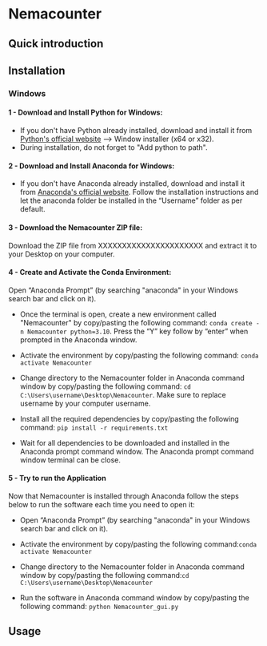 # Nemacounter

## Quick introduction

## Installation

### Windows

#### 1 - Download and Install Python for Windows:
- If you don't have Python already installed, download and install it from [Python's official website](https://www.python.org/downloads/windows/) --> Window installer (x64 or x32).
- During installation, do not forget to "Add python to path".
#### 2 - Download and Install Anaconda for Windows:
- If you don't have Anaconda already installed, download and install it from [Anaconda's official website](https://www.anaconda.com/products/individual). Follow the installation instructions and let the anaconda folder be installed in the “Username” folder as per default.
#### 3 - Download the Nemacounter ZIP file:
Download the ZIP file from XXXXXXXXXXXXXXXXXXXXXX and extract it to your Desktop on your computer.
#### 4 - Create and Activate the Conda Environment:
Open “Anaconda Prompt” (by searching "anaconda" in your Windows search bar and click on it).

- Once the terminal is open, create a new environment called "Nemacounter" by copy/pasting the following command: `conda create -n Nemacounter python=3.10`. Press the “Y” key follow by “enter” when prompted in the Anaconda window.

- Activate the environment by copy/pasting the following command: `conda activate Nemacounter` 

- Change directory to the Nemacounter folder in Anaconda command window by copy/pasting the following command: `cd C:\Users\username\Desktop\Nemacounter`. Make sure to replace username by your computer username.

- Install all the required dependencies by copy/pasting the following command: `pip install -r requirements.txt`

- Wait for all dependencies to be downloaded and installed in the Anaconda prompt command window. The Anaconda prompt command window terminal can be close.


#### 5 - Try to run the Application
Now that Nemacounter is installed through Anaconda follow the steps below to run the software each time you need to open it:
- Open “Anaconda Prompt” (by searching "anaconda" in your Windows search bar and click on it).

- Activate the environment by copy/pasting the following command:`conda activate Nemacounter`

- Change directory to the Nemacounter folder in Anaconda command window by copy/pasting the following command:`cd C:\Users\username\Desktop\Nemacounter`

- Run the software in Anaconda command window by copy/pasting the following command: `python Nemacounter_gui.py` 

## Usage
